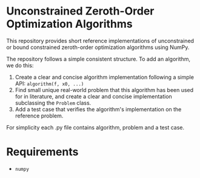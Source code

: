 # Unconstrained Zeroth-Order Optimization Algorithms

This repository provides short reference implementations of unconstrained or bound constrained zeroth-order optimization algorithms using NumPy.

The repository follows a simple consistent structure. To add an algorithm, we do this:
1. Create a clear and concise algorithm implementation following a simple API: `algorithm(f, x0, ...)`
2. Find small unique real-world problem that this algorithm has been used for in literature, and create a clear and concise implementation subclassing the `Problem` class.
3. Add a test case that verifies the algorithm's implementation on the reference problem.

For simplicity each .py file contains algorithm, problem and a test case.

# Requirements
- `numpy`
